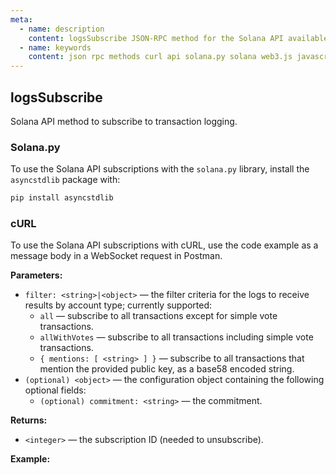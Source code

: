 ```yaml
---
meta:
  - name: description
    content: logsSubscribe JSON-RPC method for the Solana API available with examples in Solana web3.js, Solana.py, and cURL.
  - name: keywords
    content: json rpc methods curl api solana.py solana web3.js javascript python solana subscription
---
```


## logsSubscribe

Solana API method to subscribe to transaction logging.

### Solana.py

To use the Solana API subscriptions with the `solana.py` library, install the `asyncstdlib` package with:

```sh
pip install asyncstdlib
```
### cURL

To use the Solana API subscriptions with cURL, use the code example as a message body in a WebSocket request in Postman.

**Parameters:**

* `filter: <string>|<object>` — the filter criteria for the logs to receive results by account type; currently supported:
  * `all` — subscribe to all transactions except for simple vote transactions.
  * `allWithVotes` — subscribe to all transactions including simple vote transactions.
  * `{ mentions: [ <string> ] }` — subscribe to all transactions that mention the provided public key, as a base58 encoded string.
* `(optional) <object>` — the configuration object containing the following optional fields:
  * `(optional) commitment: <string>` — the commitment.

**Returns:**

* `<integer>` — the subscription ID (needed to unsubscribe).

**Example:**

<CodeSwitcher :languages="{js:'Solana web3.js', py:'Solana.py', cr:'cURL'}">
<template v-slot:js>

``` js
import { Connection } from "@solana/web3.js";

const web3 = new Connection("CHAINSTACK_HTTPS_URL", {
    wsEndpoint: "CHAINSTACK_WSS_URL",
  });

(async () => {
    const publicKey = new PublicKey(
      "5sQ5AuSxmX2avcS99p8ECcvQAAKV3pKL5s6AoAccwuww"
    );

    web3.onLogs(
      publicKey,
      (logs) => console.log("Updated account info: ", logs),
      "confirmed"
    );
  })();
```

</template>
<template v-slot:py>

``` py
import asyncio
from asyncstdlib import enumerate
from solana.rpc.websocket_api import connect
from solana.publickey import PublicKey

async def main():
    async with connect("CHAINSTACK_WSS_URL") as websocket:
        await websocket.logs_subscribe()
        first_resp = await websocket.recv()
        subscription_id = first_resp.result
        async for idx, msg in enumerate(websocket):
            print(msg)

asyncio.run(main())
```

</template>
<template v-slot:cr>

``` sh
'wscat -c CHAINSTACK_WSS_URL {"id":1,"jsonrpc":"2.0",  "method": "logsSubscribe", "params": [ "all" ]}'
```

</template>
</CodeSwitcher>
